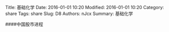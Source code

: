 Title: 基础化学
Date: 2016-01-01 10:20
Modified: 2016-01-01 10:20
Category: share
Tags: share
Slug: D8
Authors: nJcx
Summary: 基础化学


####中国股市进程

